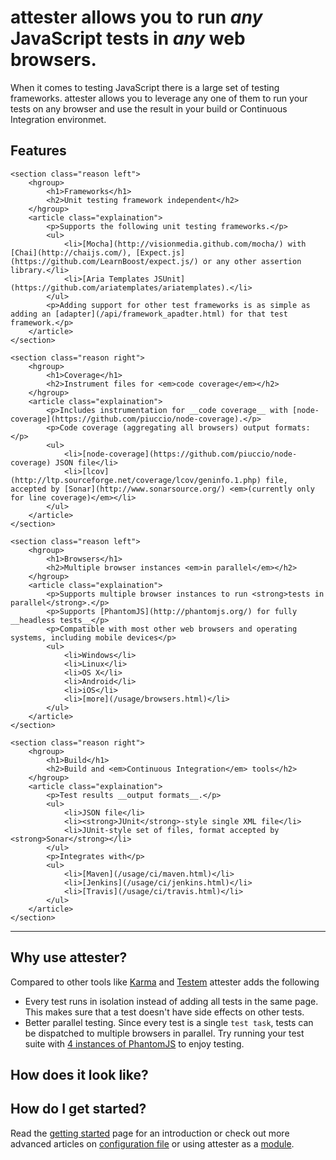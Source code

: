 # __attester__ allows you to run _any_ JavaScript tests in _any_ web browsers.

When it comes to testing JavaScript there is a large set of testing frameworks. attester allows you to leverage any one of them to run your tests on any browser and use the result in your build or Continuous Integration environmet.

## Features

<div class="row">

	<section class="reason left">
		<hgroup>
			<h1>Frameworks</h1>
			<h2>Unit testing framework independent</h2>
		</hgroup>
		<article class="explaination">
			<p>Supports the following unit testing frameworks.</p>
			<ul>
				<li>[Mocha](http://visionmedia.github.com/mocha/) with [Chai](http://chaijs.com/), [Expect.js](https://github.com/LearnBoost/expect.js/) or any other assertion library.</li>
				<li>[Aria Templates JSUnit](https://github.com/ariatemplates/ariatemplates).</li>
			</ul>
			<p>Adding support for other test frameworks is as simple as adding an [adapter](/api/framework_apadter.html) for that test framework.</p>
		</article>
	</section>

	<section class="reason right">
		<hgroup>
			<h1>Coverage</h1>
			<h2>Instrument files for <em>code coverage</em></h2>
		</hgroup>
		<article class="explaination">
			<p>Includes instrumentation for __code coverage__ with [node-coverage](https://github.com/piuccio/node-coverage).</p>
			<p>Code coverage (aggregating all browsers) output formats:</p>
			<ul>
				<li>[node-coverage](https://github.com/piuccio/node-coverage) JSON file</li>
				<li>[lcov](http://ltp.sourceforge.net/coverage/lcov/geninfo.1.php) file, accepted by [Sonar](http://www.sonarsource.org/) <em>(currently only for line coverage)</em></li>
			</ul>
		</article>
	</section>

</div>

<div class="row">

	<section class="reason left">
		<hgroup>
			<h1>Browsers</h1>
			<h2>Multiple browser instances <em>in parallel</em></h2>
		</hgroup>
		<article class="explaination">
			<p>Supports multiple browser instances to run <strong>tests in parallel</strong>.</p>
			<p>Supports [PhantomJS](http://phantomjs.org/) for fully __headless tests__</p>
			<p>Compatible with most other web browsers and operating systems, including mobile devices</p>
			<ul>
				<li>Windows</li>
				<li>Linux</li>
				<li>OS X</li>
				<li>Android</li>
				<li>iOS</li>
				<li>[more](/usage/browsers.html)</li>
			</ul>
		</article>
	</section>

	<section class="reason right">
		<hgroup>
			<h1>Build</h1>
			<h2>Build and <em>Continuous Integration</em> tools</h2>
		</hgroup>
		<article class="explaination">
			<p>Test results __output formats__.</p>
			<ul>
				<li>JSON file</li>
				<li><strong>JUnit</strong>-style single XML file</li>
				<li>JUnit-style set of files, format accepted by <strong>Sonar</strong></li>
			</ul>
			<p>Integrates with</p>
			<ul>
				<li>[Maven](/usage/ci/maven.html)</li>
				<li>[Jenkins](/usage/ci/jenkins.html)</li>
				<li>[Travis](/usage/ci/travis.html)</li>
			</ul>
		</article>
	</section>

</div>

____________________

## Why use attester?

Compared to other tools like [Karma](http://karma-runner.github.io/) and [Testem](https://github.com/airportyh/testem) attester adds the following

* Every test runs in isolation instead of adding all tests in the same page. This makes sure that a test doesn't have side effects on other tests.
* Better parallel testing. Since every test is a single `test task`, tests can be dispatched to multiple browsers in parallel. Try running your test suite with [4 instances of PhantomJS](/usage/phantom.html#number_of_instances) to enjoy testing.


## How does it look like?



## How do I get started?

Read the [getting started](/usage/index.html) page for an introduction or check out more advanced articles on [configuration file](/usage/configuration.html) or using attester as a [module](/usage/module.html).